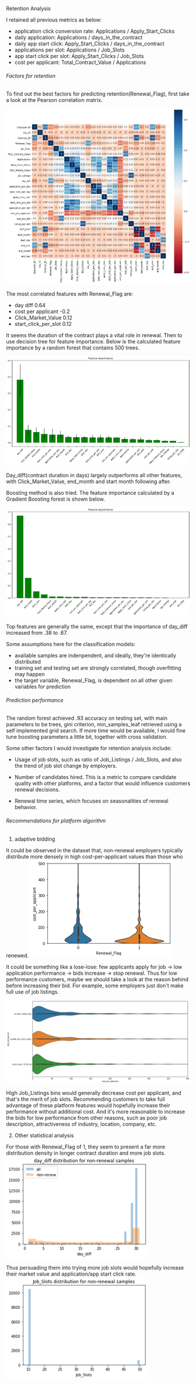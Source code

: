 Retention Analysis

I retained all previous metrics as below:

- application click conversion rate: Applications / Apply_Start_Clicks
- daily application: Applications / days_in_the_contract
- daily app start click: Apply_Start_Clicks / days_in_the_contract
- applications per slot: Applications / Job_Slots
- app start click per slot: Apply_Start_Clicks / Job_Slots
- cost per applicant: Total_Contract_Value / Applications

###### Factors for retention

To find out the best factors for predicting retention(Renewal_Flag), first take a look at the Pearson correlation matrix.

![pearson_corr](https://github.com/telenovelachuan/job_slot_retention/blob/master/reports/figures/pearson_corr.png)

The most correlated features with Renewal_Flag are:

- day diff 0.64
- cost per applicant -0.2
- Click_Market_Value 0.12
- start_click_per_slot 0.12

It seems the duration of the contract plays a vital role in renewal. Then to use decision tree for feature importance.
Below is the calculated feature importance by a random forest that contains 500 trees.

![rf_feat_imp](https://github.com/telenovelachuan/job_slot_retention/blob/master/reports/figures/feature_importance_rf.png)

Day_diff(contract duration in days) largely outperforms all other features, with Click_Market_Value, end_month and start month following after.

Boosting method is also tried. The feature importance calculated by a Gradient Boosting forest is shown below.

![gb_feat_imp](https://github.com/telenovelachuan/job_slot_retention/blob/master/reports/figures/feature_importance_gb.png)

Top features are generally the same, except that the importance of day_diff increased from .38 to .67.

Some assumptions here for the classification models:

- available samples are indenpendent, and ideally, they're identically distributed
- training set and testing set are strongly correlated, though overfitting may happen
- the target variable, Renewal_Flag, is dependent on all other given variables for prediction

###### Prediction performance

The random forest achieved .93 accuracy on testing set, with main parameters to be trees, gini criterion, min_samples_leaf retrieved using a self implemented grid search.
If more time would be available, I would fine tune boosting parameters a little bit, together with cross validation.

Some other factors I would investigate for retention analysis include:

- Usage of job slots, such as ratio of Job_Listings / Job_Slots, and also the trend of job slot change by employers.

- Number of candidates hired. This is a metric to compare candidate quality with other platforms, and a factor that would influence customers renewal decisions.

- Renewal time series, which focuses on seasonalities of renewal behavior.

###### Recommendations for platform algorithm

1. adaptive bidding

It could be observed in the dataset that, non-renewal employers typically distribute more densely in high cost-per-applicant values than those who renewed.
![nonrn_cost_per_applicant](https://github.com/telenovelachuan/job_slot_retention/blob/master/reports/figures/nonrn_cost_per_applicant.png)

It could be something like a lose-lose: few applicants apply for job -> low application performance -> bids increase -> stop renewal.
Thus for low performance customers, maybe we should take a look at the reason behind before increasing their bid. For example, some employers just don't make full use of job listings.

![violin_job_listing_cost_per_applicant](https://github.com/telenovelachuan/job_slot_retention/blob/master/reports/figures/violin_job_listing_cost_per_applicant.png)

High Job_Listings bins would generally decrease cost per applicant, and that's the merit of job slots.
Recommending customers to take full advantage of these platform features would hopefully increase their performance without additional cost.
And it's more reasonable to increase the bids for low performance from other reasons, such as poor job description, attractiveness of industry, location, company, etc. 


2. Other statistical analysis

For those with Renewal_Flag of 1, they seem to present a far more distribution density in longer contract duration and more job slots.
![nonrn_day_diff](https://github.com/telenovelachuan/job_slot_retention/blob/master/reports/figures/nonrn_day_diff.png)

Thus persuading them into trying more job slots would hopefully increase their market value and application/app start click rate.
![nonrn_Job_Slots](https://github.com/telenovelachuan/job_slot_retention/blob/master/reports/figures/nonrn_Job_Slots.png)
